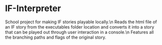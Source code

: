 # IF-Interpreter
School project for making IF stories playable locally.\n
Reads the html file of an IF story from the executables folder location and converts it into a story that can be played out through user interaction
in a console.\n Features all the branching paths and flags of the original story.
